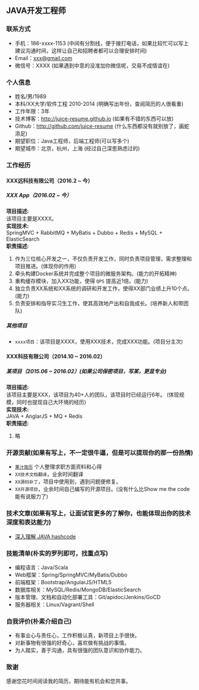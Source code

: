 ## JAVA开发工程师
### 联系方式
- 手机：186-xxxx-1153 (中间有分割线，便于拨打电话，如果比较忙可以写上建议沟通时间，这样让自己和招聘者都可以合理安排时间)
- Email：xxx@gmail.com
- 微信号：XXXX (如果遇到中意的没准加你微信呢，交易不成情谊在)

### 个人信息
 - 姓名/男/1989 
 - 本科/XX大学/软件工程 2010-2014 (明确写出年份，查阅简历的人很看重)
 - 工作年限：3年
 - 技术博客：http://juice-resume.github.io   (如果有不错的东西可以放)
 - Github：http://github.com/juice-resume   (什么东西都没有就别放了，画蛇添足)
 - 期望职位：Java工程师，后端工程师(可以写多个)
 - 期望城市：北京，杭州，上海 (经过自己深思熟虑过的)

### 工作经历
#### XXX远科技有限公司（2016.2 ~ 今）
##### XXX App（2016.02 ~ 今）
**项目描述:**  
该项目主要是XXXX。  
**实现技术:**  
SpringMVC + RabbitMQ + MyBatis + Dubbo + Redis + MySQL + ElasticSearch  
**职责描述:**  
1. 作为三位核心开发之一，不仅负责开发工作，同时负责项目管理，需求整理和项目推进。(体现你的作用)
2. 牵头构建Docker系统并完成整个项目的微服务架构。(能力的开拓精神)
3. 重构缓存模块，加入XX功能，使得 `QPS` 提高近1倍。(能力)
4. 独立负责XX系统和XX系统的调研和开发工作，使得XX部门业绩上升10个点。(能力)
5. 负责安排和指导实习生工作，使其高效地产出和自我成长。(培养新人和带团队)

##### 其他项目
 - `xxxx项目`：该项目是XXXX，使用XXX技术，完成XXX功能。(项目分主次)

#### XXX科技有限公司（2014.10 ~ 2016.02）
##### 某项目（2015.06 ~ 2016.02）(如果公司保密项目，写某，更显专业)  
**项目描述:**  
该项目主要是XXX，该项目为40+人的团队，该项目时已经运行6年。 (体现规模，同时也提现自己大环境的经历)   
**实现技术:**  
JAVA + AnglarJS + MQ + Redis  
**职责描述:**  
1. 略

### 开源贡献(如果有写上，不一定很牛逼，但是可以提现你的那一份热情)
- [`果汁简历`](http://github.com/juice-resume) 个人整理求职方面资料和心得
- `XX技术文档翻译`，业余时间翻译
- `XX源码补丁`，项目中使用到，遇到问题便修复。
- `XX开源项目`，业余时间自己编写的开源项目。(没有什么比Show me the code能有说服力了)

### 技术文章(如果有写上，让面试官更多的了解你，也能体现出你的技术深度和表达能力)
- [深入理解 JAVA hashcode](http://www.majiang.life/blog/deep-dive-on-java-hashcode/)

### 技能清单(朴实的罗列即可，找重点写)
- 编程语言：Java/Scala
- Web框架：Spring/SpringMVC/MyBatis/Dubbo
- 前端框架：Bootstrap/AngularJS/HTML5
- 数据库相关：MySQL/Redis/MongoDB/ElasticSearch
- 版本管理、文档和自动化部署工具：Git/apidoc/Jenkins/GoCD
- 服务器相关：Linux/Vagrant/Shell

### 自我评价(朴素介绍自己)
- 有事业心与责任心，工作积极认真，新项目上手很快。
- 对新事物有很强的好奇心，喜欢做有挑战的事情。
- 为人踏实，善于沟通，具有很强的团队意识和协作能力。
### 致谢
感谢您花时间阅读我的简历，期待能有机会和您共事。

